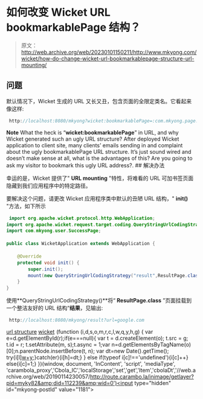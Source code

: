 # 如何改变 Wicket URL bookmarkablePage 结构？

> 原文：<http://web.archive.org/web/20230101150211/http://www.mkyong.com/wicket/how-do-change-wicket-url-bookmarkablepage-structure-url-mounting/>

## 问题

默认情况下，Wicket 生成的 URL 又长又丑，包含页面的全限定类名。它看起来像这样:

```java
 http://localhost:8080/mkyong?wicket:bookmarkablePage=:com.mkyong.page.ResultPage&url=google.com 
```

**Note**
What the heck is “**wicket:bookmarkablePage**” in URL, and why Wicket generated such an ugly URL structure? After deployed Wicket application to client site, many clients’ emails sending in and complaint about the ugly bookmarkablePage URL structure. It’s just sound wired and doesn’t make sense at all, what is the advantages of this? Are you going to ask my visitor to bookmark this ugly URL address?. ## 解决办法

幸运的是，Wicket 提供了" **URL mounting** "特性，将难看的 URL 可加书签页面隐藏到我们应用程序中的特定路径。

要解决这个问题，请更改 Wicket 应用程序类中默认的丑陋 URL 结构，" **init()** "方法，如下所示

```java
 import org.apache.wicket.protocol.http.WebApplication;
import org.apache.wicket.request.target.coding.QueryStringUrlCodingStrategy;
import com.mkyong.user.SuccessPage;

public class WicketApplication extends WebApplication {

	@Override
	protected void init() {
		super.init();
		mount(new QueryStringUrlCodingStrategy("result",ResultPage.class));
	}
} 
```

使用**QueryStringUrlCodingStrategy()**将“ **ResultPage.class** ”页面挂载到一个整洁友好的 URL 结构“**结果**，见输出:

```java
 http://localhost:8080/mkyong/result?url=google.com 
```

[url structure](http://web.archive.org/web/20190114230057/http://www.mkyong.com/tag/url-structure/) [wicket](http://web.archive.org/web/20190114230057/http://www.mkyong.com/tag/wicket/)![](img/f5b833fe89f5fe145fb1281ff2c2a7f6.png) (function (i,d,s,o,m,r,c,l,w,q,y,h,g) { var e=d.getElementById(r);if(e===null){ var t = d.createElement(o); t.src = g; t.id = r; t.setAttribute(m, s);t.async = 1;var n=d.getElementsByTagName(o)[0];n.parentNode.insertBefore(t, n); var dt=new Date().getTime(); try{i[l][w+y](h,i[l][q+y](h)+'&amp;'+dt);}catch(er){i[h]=dt;} } else if(typeof i[c]!=='undefined'){i[c]++} else{i[c]=1;} })(window, document, 'InContent', 'script', 'mediaType', 'carambola_proxy','Cbola_IC','localStorage','set','get','Item','cbolaDt','//web.archive.org/web/20190114230057/http://route.carambo.la/inimage/getlayer?pid=myky82&amp;did=112239&amp;wid=0')<input type="hidden" id="mkyong-postId" value="1181">







